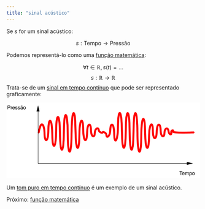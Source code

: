 ```yaml
---
title: "sinal acústico"
---
```


Se $s$ for um sinal acústico:

$$ s: \text{Tempo} \rightarrow \text{Pressão}$$

Podemos representá-lo como uma [função matemática](aulas/aula01/ss-sin-conc/função%20matemática.md):

$$ \forall t \in \mathbb{R}, s(t) = \ldots $$
$$ s: \mathbb{R} \rightarrow \mathbb{R} $$
Trata-se de um [sinal em tempo contínuo](aulas/aula01/ss-sin-conc/sinal%20em%20tempo%20contínuo.md) que pode ser representado graficamente:

![som](aulas/aula01/ss-sin-conc/attachments/som.svg)


Um [tom puro em tempo contínuo](aulas/aula01/ss-sin-conc/tom%20puro%20em%20tempo%20contínuo.md) é um exemplo de um sinal acústico.

Próximo: [função matemática](aulas/aula01/ss-sin-conc/função%20matemática.md)